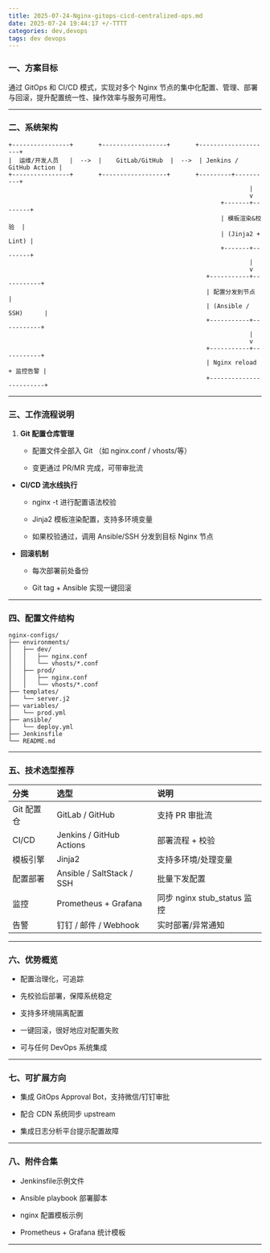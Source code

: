 ```yaml
---
title: 2025-07-24-Nginx-gitops-cicd-centralized-ops.md
date: 2025-07-24 19:44:17 +/-TTTT
categories: dev,devops
tags: dev devops
---
```

### 一、方案目标

通过 GitOps 和 CI/CD 模式，实现对多个 Nginx 节点的集中化配置、管理、部署与回滚，提升配置统一性、操作效率与服务可用性。


---

### 二、系统架构

```plain
+----------------+       +------------------+       +--------------------+
|  运维/开发人员   |  -->  |    GitLab/GitHub  |  -->  | Jenkins / GitHub Action |
+----------------+       +------------------+       +---------+----------+
                                                                   |
                                                                   v
                                                           +-------+--------+
                                                           | 模板渲染&校验  |
                                                           | (Jinja2 + Lint) |
                                                           +-------+--------+
                                                                   |
                                                                   v
                                                       +-----------+-----------+
                                                       | 配置分发到节点 |
                                                       | (Ansible / SSH)      |
                                                       +-----------+-----------+
                                                                   |
                                                                   v
                                                       +-----------+-----------+
                                                       | Nginx reload + 监控告警 |
                                                       +------------------------+
```



---

### 三、工作流程说明

1. **Git 配置仓库管理**


   * 配置文件全部入 Git （如 nginx.conf / vhosts/等）


   * 变更通过 PR/MR 完成，可带审批流


* **CI/CD 流水线执行**


   * nginx -t 进行配置语法校验


   * Jinja2 模板渲染配置，支持多环境变量


   * 如果校验通过，调用 Ansible/SSH 分发到目标 Nginx 节点


* **回滚机制**


   * 每次部署前处备份


   * Git tag + Ansible 实现一键回滚



---

### 四、配置文件结构

```plain
nginx-configs/
├── environments/
│   ├── dev/
│   │   ├── nginx.conf
│   │   └── vhosts/*.conf
│   ├── prod/
│   │   ├── nginx.conf
│   │   └── vhosts/*.conf
├── templates/
│   └── server.j2
├── variables/
│   └── prod.yml
├── ansible/
│   └── deploy.yml
├── Jenkinsfile
└── README.md
```



---

### 五、技术选型推荐

|分类|选型|说明|
|:----|:----|:----|
|Git 配置仓|GitLab / GitHub|支持 PR 审批流|
|CI/CD|Jenkins / GitHub Actions|部署流程 + 校验|
|模板引擎|Jinja2|支持多环境/处理变量|
|配置部署|Ansible / SaltStack / SSH|批量下发配置|
|监控|Prometheus + Grafana|同步 nginx stub_status 监控|
|告警|钉钉 / 邮件 / Webhook|实时部署/异常通知|




---

### 六、优势概览

* 配置治理化，可追踪


* 先校验后部署，保障系统稳定


* 支持多环境隔离配置


* 一键回滚，很好地应对配置失败


* 可与任何 DevOps 系统集成



---

### 七、可扩展方向

* 集成 GitOps Approval Bot，支持微信/钉钉审批


* 配合 CDN 系统同步 upstream


* 集成日志分析平台提示配置故障



---

### 八、附件合集

* Jenkinsfile示例文件


* Ansible playbook 部署脚本


* nginx 配置模板示例


* Prometheus + Grafana 统计模板



---


